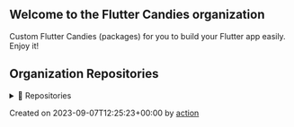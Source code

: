 ## Welcome to the Flutter Candies organization

Custom Flutter Candies (packages) for you to build your Flutter app easily. Enjoy it!

## Organization Repositories

<details><summary>📖 Repositories</summary>

| Name | Description | Stars | Latest Commit |
| ---- | --- | ----------- | ------------- |
| [wechat_flutter](https://github.com/fluttercandies/wechat_flutter) | wechat_flutter is Flutter version WeChat, an excellent Flutter instant messaging IM open source library! | 2327 | 2023-09-04T08:54:13Z |
| [NeteaseCloudMusic](https://github.com/fluttercandies/NeteaseCloudMusic) | Flutter - NeteaseCloudMusic  Flutter 版本的网易云音乐 | 1743 | 2023-09-07T09:59:35Z |
| [extended_image](https://github.com/fluttercandies/extended_image) | A powerful official extension library of image, which support placeholder(loading)/ failed state, cache network, zoom pan image, photo view, slide out page, editor(crop,rotate,flip), paint custom etc. | 1725 | 2023-09-06T08:35:36Z |
| [flutter_wechat_assets_picker](https://github.com/fluttercandies/flutter_wechat_assets_picker) | An image picker (also with video and audio) for Flutter projects based on the WeChat's UI. | 1329 | 2023-09-07T10:15:51Z |
| [flutter_smart_dialog](https://github.com/fluttercandies/flutter_smart_dialog) | An elegant Flutter Dialog solution \| 一种更优雅的 Flutter Dialog 解决方案 | 901 | 2023-09-06T06:08:04Z |
| [flutter_candies](https://github.com/fluttercandies/flutter_candies) | custom flutter candies(widgets) for you to build flutter app easily, enjoy it   | 790 | 2023-08-29T17:27:16Z |
| [flutter_photo_manager](https://github.com/fluttercandies/flutter_photo_manager) | A Flutter plugin that provides images, videos, and audio abstraction management APIs without interface integration, available on Android, iOS, and macOS. | 585 | 2023-09-05T11:43:58Z |
| [extended_text](https://github.com/fluttercandies/extended_text) | A powerful extended official text for Flutter, which supports Speical Text(Image,@somebody), Custom Background, Custom overFlow, Text Selection. | 571 | 2023-09-06T06:13:13Z |
| [flutter_image_compress](https://github.com/fluttercandies/flutter_image_compress) | flutter image compress | 554 | 2023-09-06T06:11:18Z |
| [extended_nested_scroll_view](https://github.com/fluttercandies/extended_nested_scroll_view) | extended nested scroll view to fix following issues.  1.pinned sliver header issue  2.inner scrollables in tabview sync issue  3.pull to refresh is not work. 4.do without ScrollController in NestedScrollView's body | 529 | 2023-09-06T05:44:02Z |
| [flutter_custom_calendar](https://github.com/fluttercandies/flutter_custom_calendar) | Flutter的一个日历控件 | 492 | 2023-08-20T12:56:34Z |
| [extended_text_field](https://github.com/fluttercandies/extended_text_field) | extended official text field to quickly build special text like inline image, @somebody, custom background etc. | 479 | 2023-09-06T09:35:51Z |
| [like_button](https://github.com/fluttercandies/like_button) | Like Button is a flutter library that allows you to create a button with animation effects similar to Twitter's heart when you like something and animation effects to increase like count. | 402 | 2023-09-07T11:49:41Z |
| [flutter_image_editor](https://github.com/fluttercandies/flutter_image_editor) | Flutter plugin, support android/ios.Support crop, flip, rotate, color martix, mix image, add text. merge multi images. | 354 | 2023-09-06T06:31:55Z |
| [JsonToDart](https://github.com/fluttercandies/JsonToDart) | The tool to convert json to dart code, support Windows，Mac，Web. | 338 | 2023-08-17T05:19:20Z |
| [waterfall_flow](https://github.com/fluttercandies/waterfall_flow) | A Flutter grid view which supports waterfall flow layout. | 322 | 2023-09-06T01:06:49Z |
| [loading_more_list](https://github.com/fluttercandies/loading_more_list) | A loading more list which supports ListView,GridView,WaterfallFlow and Slivers. | 316 | 2023-09-02T08:01:14Z |
| [flutter_wechat_camera_picker](https://github.com/fluttercandies/flutter_wechat_camera_picker) | A camera picker (take photos and videos) for Flutter projects based on WeChat's UI. It's a standalone module of wechat_assets_picker yet it can be run separately. | 311 | 2023-09-01T07:06:45Z |
| [FlutterJsonBeanFactory](https://github.com/fluttercandies/FlutterJsonBeanFactory) | What I do is generate dart beans based on json, as well as generics parameters and json build instances | 225 | 2023-09-01T09:26:07Z |
| [extended_tabs](https://github.com/fluttercandies/extended_tabs) | A powerful official extension library of Tab/TabBar/TabView, which support to scroll ancestor or child Tabs when current is overscroll, and set scroll direction and cache extent. | 225 | 2023-09-05T11:28:54Z |
| [pull_to_refresh_notification](https://github.com/fluttercandies/pull_to_refresh_notification) | Flutter plugin for building pull to refresh effects with PullToRefreshNotification and PullToRefreshContainer quickly. | 175 | 2023-08-30T14:15:57Z |
| [flutter-interactive-chart](https://github.com/fluttercandies/flutter-interactive-chart) | A candlestick chart that supports pinch-to-zoom and panning. | 158 | 2023-09-02T10:35:42Z |
| [flutter_interactional_widget](https://github.com/fluttercandies/flutter_interactional_widget) | <no description> | 155 | 2023-08-09T13:53:23Z |
| [extended_image_library](https://github.com/fluttercandies/extended_image_library) |  package library for extended_image, extended_text and extended_text_field,provide common base class. | 139 | 2023-09-04T08:40:09Z |
| [extended_sliver](https://github.com/fluttercandies/extended_sliver) | A powerful extension library of Sliver, which include SliverToNestedScrollBoxAdapter， SliverPinnedPersistentHeader, SliverPinnedToBoxAdapter and ExtendedSliverAppbar. | 135 | 2023-09-05T07:52:50Z |
| [ff_annotation_route](https://github.com/fluttercandies/ff_annotation_route) | Provide route generator to create route map quickly by annotations. | 116 | 2023-08-02T08:25:00Z |
| [flutter_filereader](https://github.com/fluttercandies/flutter_filereader) | Flutter实现的本地文件(pdf word excel 等)查看插件,非在线预览 | 107 | 2023-09-01T01:02:49Z |
| [nav_router](https://github.com/fluttercandies/nav_router) | flutter The lightest, easiest and most convenient route management! | 104 | 2023-05-01T02:52:29Z |
| [flutter_drawing_board](https://github.com/fluttercandies/flutter_drawing_board) | A new Flutter package of drawing board | 91 | 2023-08-23T21:51:04Z |
| [w_popup_menu](https://github.com/fluttercandies/w_popup_menu) | w_popup_menu # A pop-up menu that mimics the iOS WeChat page | 89 | 2023-05-24T00:59:31Z |
| [left-scroll-actions](https://github.com/fluttercandies/left-scroll-actions) | Flutter的左滑删除组件 | 82 | 2023-08-30T08:08:10Z |
| [extended_text_library](https://github.com/fluttercandies/extended_text_library) | extended_text_library for extended_text and extended_text_field | 75 | 2023-08-29T10:02:29Z |
| [flutter_asset_generator](https://github.com/fluttercandies/flutter_asset_generator) | Generate an R file for mapping all assets. Supports preview of image. | 74 | 2023-08-02T07:45:32Z |
| [no-free-usage-action](https://github.com/fluttercandies/no-free-usage-action) | A NO-FREE-USAGE action for github. (Only worked with github action.) | 59 | 2023-06-27T03:32:14Z |
| [flutter_hsvcolor_picker](https://github.com/fluttercandies/flutter_hsvcolor_picker) | An HSV color picker designed for your Flutter app.  Pickers: RGB, HSV, Color Wheel, Palette Hue, Palette Saturation, Palette Value, Swatches. | 52 | 2023-09-06T05:02:52Z |
| [flex_grid](https://github.com/fluttercandies/flex_grid) | The FlexGrid control provides a powerful and quickly way to display data in a tabular format. It is including that frozened column/row,loading more, high performance and better experience in TabBarView/PageView. | 51 | 2023-07-28T02:50:41Z |
| [stack_board](https://github.com/fluttercandies/stack_board) | 层叠控件摆放 | 51 | 2023-08-23T05:25:20Z |
| [extended_list](https://github.com/fluttercandies/extended_list) | extended list(ListView/GridView) support track collect garbage of children/viewport indexes, build lastChild as special child in the case that it is loadmore/no more item and enable to layout close to trailing. | 45 | 2023-08-30T03:50:28Z |
| [ripple_backdrop_animate_route](https://github.com/fluttercandies/ripple_backdrop_animate_route) | A ripple animation with backdrop of route. | 43 | 2023-07-04T06:15:22Z |
| [flutter_juejin](https://github.com/fluttercandies/flutter_juejin) | https://juejin.cn in Flutter | 40 | 2023-07-26T04:03:48Z |
| [fconsole](https://github.com/fluttercandies/fconsole) | 一个用于调试的面板 | 35 | 2023-08-25T09:54:25Z |
| [flutter_bdface_collect](https://github.com/fluttercandies/flutter_bdface_collect) | a baidu face offline collect plugin. Only Android and IOS platforms are supported.  百度人脸离线采集插件，只支持安卓和iOS。 | 35 | 2023-09-05T10:50:55Z |
| [flutter_record_mp3](https://github.com/fluttercandies/flutter_record_mp3) | flutter record mp3 using the native api | 34 | 2023-08-25T03:12:32Z |
| [assets_generator](https://github.com/fluttercandies/assets_generator) | The flutter tool to generate assets‘s configs(yaml) and consts automatically for single project and multiple modules. | 33 | 2023-05-30T08:22:31Z |
| [flutter_ali_auth](https://github.com/fluttercandies/flutter_ali_auth) | Flutter Ali Auth Plugin 阿里云一键登录Flutter插件 | 30 | 2023-09-07T12:13:14Z |
| [flutter_draggable_container](https://github.com/fluttercandies/flutter_draggable_container) | A Draggable Widget Container | 26 | 2023-06-09T07:57:20Z |
| [http_client_helper](https://github.com/fluttercandies/http_client_helper) | A Flutter plugin for http request with cancel and retry fuctions. | 23 | 2023-06-15T23:03:45Z |
| [flutter_qweather](https://github.com/fluttercandies/flutter_qweather) | 和风天气  Flutter 插件 | 23 | 2023-08-30T09:12:43Z |
| [flutter_switch_clipper](https://github.com/fluttercandies/flutter_switch_clipper) | A Flutter package that two widgets switch with clipper. | 23 | 2023-05-30T08:24:09Z |
| [dash_painter](https://github.com/fluttercandies/dash_painter) | a package for flutter canvas paint dash line path easily. | 22 | 2023-08-16T10:30:53Z |
| [baidupan](https://github.com/fluttercandies/baidupan) | Baidu net disk api for dart, 百度网盘的 dart 库 | 22 | 2023-09-07T01:56:22Z |
| [flutter_live_activities](https://github.com/fluttercandies/flutter_live_activities) | Flutter Live Activities Plugin | 19 | 2023-01-15T13:24:41Z |
| [flutter_slider_view](https://github.com/fluttercandies/flutter_slider_view) | A slider view widget that supports custom type models and various configs. | 18 | 2023-08-29T09:39:10Z |
| [extra_hittest_area](https://github.com/fluttercandies/extra_hittest_area) | Manually add the extra hitTest area of a widget without changing its size or layout. | 16 | 2023-08-25T01:40:26Z |
| [flutter_learning_tests](https://github.com/fluttercandies/flutter_learning_tests) | 学习 Flutter 路上的点滴及小测~ | 15 | 2023-05-18T09:52:57Z |
| [flutter_mlkit_scan_plugin](https://github.com/fluttercandies/flutter_mlkit_scan_plugin) | <no description> | 15 | 2023-03-12T09:04:47Z |
| [ios_willpop_transition_theme](https://github.com/fluttercandies/ios_willpop_transition_theme) | A Flutter package to solve the conflict between ios sliding back and Willpop | 14 | 2023-08-16T10:29:25Z |
| [saver_gallery](https://github.com/fluttercandies/saver_gallery) | <no description> | 11 | 2023-05-15T14:30:59Z |
| [candies_analyzer_plugin](https://github.com/fluttercandies/candies_analyzer_plugin) | The plugin to help create custom analyzer plugin quickly and provide some useful lints and get suggestion and auto import for extension member. | 11 | 2023-02-20T06:47:04Z |
| [flutter_candies_gallery](https://github.com/fluttercandies/flutter_candies_gallery) | flutter_candies | 10 | 2023-05-06T00:49:19Z |
| [extended_list_library](https://github.com/fluttercandies/extended_list_library) | package library for extended_list and waterfall_flow, it provides core classes. | 10 | 2023-07-14T10:07:58Z |
| [flutter_float_window](https://github.com/fluttercandies/flutter_float_window) | flutter_float_window是一个悬浮窗插件，具备悬浮窗权限申请等功能 | 10 | 2022-03-23T06:42:02Z |
| [scan_barcode](https://github.com/fluttercandies/scan_barcode) | Barcode/QRCode scan, base of google mikit. | 10 | 2023-06-22T11:03:48Z |
| [adaptation](https://github.com/fluttercandies/adaptation) | Screen for adaptation. | 8 | 2023-08-01T09:16:25Z |
| [flutter_app_build_tool](https://github.com/fluttercandies/flutter_app_build_tool) | A CLI tool that helps to build Flutter apps. | 8 | 2023-07-22T15:08:31Z |
| [w_reorder_list](https://github.com/fluttercandies/w_reorder_list) | <no description> | 7 | 2020-10-16T08:25:13Z |
| [properties](https://github.com/fluttercandies/properties) | Load properties format in dart or flutter | 7 | 2023-02-12T03:27:23Z |
| [coordtransform](https://github.com/fluttercandies/coordtransform) | A coord transform tool. 提供百度坐标系(BD-09)、火星坐标系(国测局坐标系、GCJ02)、WGS84坐标系的相互转换。 | 7 | 2023-08-30T09:12:45Z |
| [JsonToDartWeb](https://github.com/fluttercandies/JsonToDartWeb) | JsonToDart Web 带字体文件 | 6 | 2021-01-05T03:36:26Z |
| [flutter_candies_demo_library](https://github.com/fluttercandies/flutter_candies_demo_library) |  package library for demo of flutter candies, it provides core classes. | 6 | 2021-04-19T15:49:10Z |
| [ff_native_screenshot](https://github.com/fluttercandies/ff_native_screenshot) | A Flutter plugin to take or listen screenshot(support Platform Views) for Android and iOS with native code. | 6 | 2023-08-03T02:58:03Z |
| [loading_more_list_library](https://github.com/fluttercandies/loading_more_list_library) | dart package library for LoadingMoreList, it provides core classes. | 5 | 2023-05-30T08:22:46Z |
| [douget](https://github.com/fluttercandies/douget) | <no description> | 5 | 2023-08-30T01:07:48Z |
| [CandiesBot](https://github.com/fluttercandies/CandiesBot) | <no description> | 4 | 2022-07-07T08:39:39Z |
| [flutter_challenges](https://github.com/fluttercandies/flutter_challenges) | Just do the first one, don't do second who. | 4 | 2021-11-12T08:32:04Z |
| [sync_scroll_library](https://github.com/fluttercandies/sync_scroll_library) | The library for extended_tabs and flex_grid | 4 | 2022-08-10T07:53:17Z |
| [flutter_candies_package_tools](https://github.com/fluttercandies/flutter_candies_package_tools) | tool to create package and demo | 3 | 2020-09-04T08:13:33Z |
| [ff_annotation_route_library](https://github.com/fluttercandies/ff_annotation_route_library) | The library for ff_annotation_route | 3 | 2023-05-30T08:23:39Z |
| [dext](https://github.com/fluttercandies/dext) | Some extension for dart | 3 | 2023-03-29T13:16:20Z |
| [blue_flutter](https://github.com/fluttercandies/blue_flutter) | blue_flutter是flutter的蓝牙通讯插件 | 2 | 2021-02-22T01:22:32Z |
| [ff_annotation_route_core](https://github.com/fluttercandies/ff_annotation_route_core) | The core library for ff_annotation_route | 2 | 2023-05-30T08:23:39Z |
| [env2dart](https://github.com/fluttercandies/env2dart) | A simple way to generate  code from a  file. | 2 | 2023-07-21T03:08:17Z |
| [dart_wake_on_lan](https://github.com/fluttercandies/dart_wake_on_lan) | A CLI application to send Wake-On-Lan packets. | 2 | 2023-07-17T08:12:57Z |
| [flutter_bindings_compatible](https://github.com/fluttercandies/flutter_bindings_compatible) | Provides compatible bindings instance across different Flutter version. | 1 | 2022-05-16T01:14:38Z |
| [flutter_candies_jpush](https://github.com/fluttercandies/flutter_candies_jpush) | 极光Flutter推送插件 | 1 | 2022-06-13T02:40:48Z |
| [flutter_clean](https://github.com/fluttercandies/flutter_clean) | help clean all of Flutter and Dart projects | 1 | 2022-05-30T03:19:53Z |
| [harmony_os_version](https://github.com/fluttercandies/harmony_os_version) | <no description> | 1 | 2023-07-11T08:53:47Z |
| [upgrade_tool](https://github.com/fluttercandies/upgrade_tool) | Resolve warnings caused by xxxbinding. Instance in Flutter 3.0 | 0 | 2022-06-03T04:09:31Z |


</details>

Created on 2023-09-07T12:25:23+00:00 by [action](https://github.com/CaiJingLong/action-org-repo-list.git)

